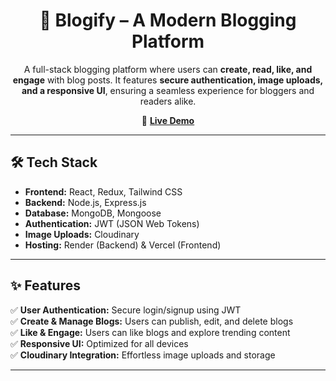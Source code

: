<h1 align="center">🚀 Blogify – A Modern Blogging Platform</h1>

<p align="center">
A full-stack blogging platform where users can <b>create, read, like, and engage</b> with blog posts. It features <b>secure authentication, image uploads, and a responsive UI</b>, ensuring a seamless experience for bloggers and readers alike.
</p>

<p align="center">
  🔗 <a href="https://blogify-h01h.onrender.com/" target="_blank"><b>Live Demo</b></a>
</p>

---

## 🛠 Tech Stack

- **Frontend:** React, Redux, Tailwind CSS  
- **Backend:** Node.js, Express.js  
- **Database:** MongoDB, Mongoose  
- **Authentication:** JWT (JSON Web Tokens)  
- **Image Uploads:** Cloudinary  
- **Hosting:** Render (Backend) & Vercel (Frontend)  

---

## ✨ Features

✅ **User Authentication:** Secure login/signup using JWT  
✅ **Create & Manage Blogs:** Users can publish, edit, and delete blogs  
✅ **Like & Engage:** Users can like blogs and explore trending content  
✅ **Responsive UI:** Optimized for all devices  
✅ **Cloudinary Integration:** Effortless image uploads and storage  

---





